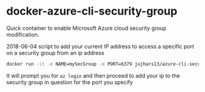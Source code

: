 # docker-azure-cli-security-group
Quick container to enable Microsoft Azure cloud security group modification.

2018-06-04 script to add your current IP address to access a specific port on a security group from an ip address

```bash
docker run -it -e NAME=mySecGroup -e PORT=6379 jujhars13/azure-cli-security-group
```

It will prompt you for `az login` and then proceed to add your ip to the security group in question for the port you specify